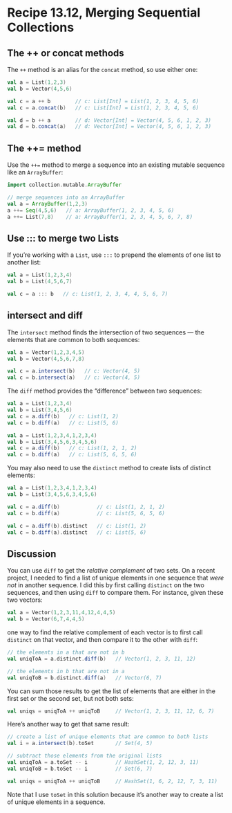 # Recipe 13.12, Merging Sequential Collections


## The ++ or concat methods

The `++` method is an alias for the `concat` method, so use either one:

```scala
val a = List(1,2,3)
val b = Vector(4,5,6)

val c = a ++ b        // c: List[Int] = List(1, 2, 3, 4, 5, 6)
val c = a.concat(b)   // c: List[Int] = List(1, 2, 3, 4, 5, 6)

val d = b ++ a        // d: Vector[Int] = Vector(4, 5, 6, 1, 2, 3)
val d = b.concat(a)   // d: Vector[Int] = Vector(4, 5, 6, 1, 2, 3)
```


## The ++= method

Use the `++=` method to merge a sequence into an existing mutable sequence like an `ArrayBuffer`:

```scala
import collection.mutable.ArrayBuffer

// merge sequences into an ArrayBuffer
val a = ArrayBuffer(1,2,3)
a ++= Seq(4,5,6)   // a: ArrayBuffer(1, 2, 3, 4, 5, 6)
a ++= List(7,8)    // a: ArrayBuffer(1, 2, 3, 4, 5, 6, 7, 8)
```


## Use ::: to merge two Lists

If you’re working with a `List`, use `:::` to prepend the elements of one list to another list:

```scala
val a = List(1,2,3,4)
val b = List(4,5,6,7)

val c = a ::: b   // c: List(1, 2, 3, 4, 4, 5, 6, 7)
```


## intersect and diff

The `intersect` method finds the intersection of two sequences — the elements that are common to both sequences:

```scala
val a = Vector(1,2,3,4,5)
val b = Vector(4,5,6,7,8)

val c = a.intersect(b)   // c: Vector(4, 5)
val c = b.intersect(a)   // c: Vector(4, 5)
```

The `diff` method provides the “difference” between two sequences:

```scala
val a = List(1,2,3,4)
val b = List(3,4,5,6)
val c = a.diff(b)   // c: List(1, 2)
val c = b.diff(a)   // c: List(5, 6)

val a = List(1,2,3,4,1,2,3,4)
val b = List(3,4,5,6,3,4,5,6)
val c = a.diff(b)   // c: List(1, 2, 1, 2)
val c = b.diff(a)   // c: List(5, 6, 5, 6)
```

You may also need to use the `distinct` method to create lists of distinct elements:

```scala
val a = List(1,2,3,4,1,2,3,4)
val b = List(3,4,5,6,3,4,5,6)

val c = a.diff(b)            // c: List(1, 2, 1, 2)
val c = b.diff(a)            // c: List(5, 6, 5, 6)

val c = a.diff(b).distinct   // c: List(1, 2)
val c = b.diff(a).distinct   // c: List(5, 6)
```


## Discussion

You can use `diff` to get the _relative complement_ of two sets. On a recent project, I needed to find a list of unique elements in one sequence that _were not_ in another sequence. I did this by first calling `distinct` on the two sequences, and then using `diff` to compare them. For instance, given these two vectors:

```scala
val a = Vector(1,2,3,11,4,12,4,4,5)
val b = Vector(6,7,4,4,5)
```

one way to find the relative complement of each vector is to first call `distinct` on that vector, and then compare it to the other with `diff`:

```scala
// the elements in a that are not in b
val uniqToA = a.distinct.diff(b)   // Vector(1, 2, 3, 11, 12)

// the elements in b that are not in a
val uniqToB = b.distinct.diff(a)   // Vector(6, 7)
```

You can sum those results to get the list of elements that are either in the first set or the second set, but not both sets:

```scala
val uniqs = uniqToA ++ uniqToB     // Vector(1, 2, 3, 11, 12, 6, 7)
```

Here’s another way to get that same result:

```scala
// create a list of unique elements that are common to both lists
val i = a.intersect(b).toSet       // Set(4, 5)

// subtract those elements from the original lists
val uniqToA = a.toSet -- i         // HashSet(1, 2, 12, 3, 11)
val uniqToB = b.toSet -- i         // Set(6, 7)

val uniqs = uniqToA ++ uniqToB     // HashSet(1, 6, 2, 12, 7, 3, 11)
```

Note that I use `toSet` in this solution because it’s another way to create a list of unique elements in a sequence.



